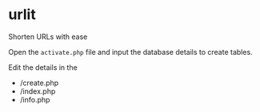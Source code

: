 # urlit
Shorten URLs with ease

Open the `activate.php` file and input the database details to create tables.

Edit the details in the 
<ul>
<li>/create.php</li>
<li>/index.php</li>
<li>/info.php</li>
</ul>
